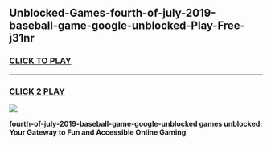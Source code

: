 
## Unblocked-Games-fourth-of-july-2019-baseball-game-google-unblocked-Play-Free-j31nr
<h3>
<a href="https://premium76.site?title=fourth-of-july-2019-baseball-game-google-unblocked&ref=18A1">CLICK TO PLAY</a></h3>
<hr>

<h3>
<a href="https://premium76.site?title=fourth-of-july-2019-baseball-game-google-unblocked&ref=18A1">CLICK 2 PLAY</a>
  
</h3>

<a href="https://premium76.site?title=fourth-of-july-2019-baseball-game-google-unblocked&ref=18A1"><img src="https://clearcache.store/games.png"></a>


**fourth-of-july-2019-baseball-game-google-unblocked games unblocked: Your Gateway to Fun and Accessible Online Gaming**
